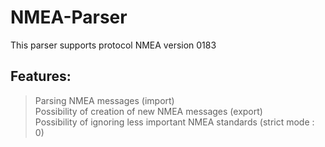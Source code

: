 # NMEA-Parser
This parser supports protocol NMEA version 0183

## Features:
> Parsing NMEA messages (import) \
> Possibility of creation of new NMEA messages (export) \
> Possibility of ignoring less important NMEA standards (strict mode : 0)
